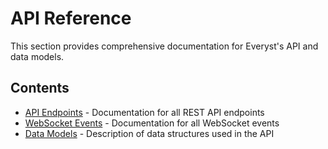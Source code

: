 # API Reference

This section provides comprehensive documentation for Everyst's API and data models.

## Contents

- [API Endpoints](../api_endpoints.md) - Documentation for all REST API endpoints
- [WebSocket Events](../websocket_events.md) - Documentation for all WebSocket events
- [Data Models](./data-models.md) - Description of data structures used in the API
